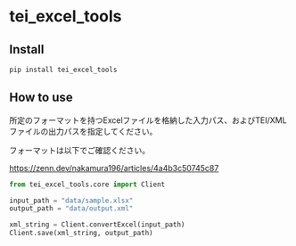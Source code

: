 tei_excel_tools
================

<!-- WARNING: THIS FILE WAS AUTOGENERATED! DO NOT EDIT! -->

## Install

``` sh
pip install tei_excel_tools
```

## How to use

所定のフォーマットを持つExcelファイルを格納した入力パス、およびTEI/XMLファイルの出力パスを指定してください。

フォーマットは以下でご確認ください。

<https://zenn.dev/nakamura196/articles/4a4b3c50745c87>

``` python
from tei_excel_tools.core import Client

input_path = "data/sample.xlsx"
output_path = "data/output.xml"

xml_string = Client.convertExcel(input_path)
Client.save(xml_string, output_path)
```
